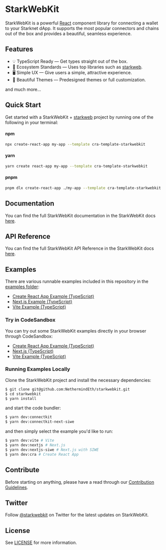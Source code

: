 # StarkWebKit

StarkWebKit is a powerful [React](https://reactjs.org/) component library for connecting a wallet to your Starknet dApp. It supports the most popular connectors and chains out of the box and provides a beautiful, seamless experience.

## Features

- 💡 TypeScript Ready — Get types straight out of the box.
- 🌱 Ecosystem Standards — Uses top libraries such as [starkweb](https://github.com/NethermindEth/starkweb).
- 🖥️ Simple UX — Give users a simple, attractive experience.
- 🎨 Beautiful Themes — Predesigned themes or full customization.

and much more...

## Quick Start

Get started with a StarkWebKit + [starkweb](https://github.com/NethermindEth/starkweb) project by running one of the following in your terminal:

#### npm

```sh
npx create-react-app my-app --template cra-template-starkwebkit
```

#### yarn

```sh
yarn create react-app my-app --template cra-template-starkwebkit
```

#### pnpm

```sh
pnpm dlx create-react-app ./my-app --template cra-template-starkwebkit
```

## Documentation

You can find the full StarkWebKit documentation in the StarkWebKit docs [here](https://docs.starkwebkit.com).

## API Reference

You can find the full StarkWebKit API Reference in the StarkWebKit docs [here](https://docs.starkwebkit.com/api-reference).

## Examples

There are various runnable examples included in this repository in the [examples folder](https://github.com/starkwebkit/starkwebkit/tree/main/examples):

- [Create React App Example (TypeScript)](https://github.com/starkwebkit/starkwebkit/tree/main/examples/cra)
- [Next.js Example (TypeScript)](https://github.com/starkwebkit/starkwebkit/tree/main/examples/nextjs)
- [Vite Example (TypeScript)](https://github.com/starkwebkit/starkwebkit/tree/main/examples/vite)

### Try in CodeSandbox

You can try out some StarkWebKit examples directly in your browser through CodeSandbox:

- [Create React App Example (TypeScript)](https://codesandbox.io/s/5rhqm0?file=/README.md)
- [Next.js (TypeScript)](https://codesandbox.io/s/qnvyqe?file=/README.md)
- [Vite Example (TypeScript)](https://codesandbox.io/s/4jtssh?file=/README.md)

### Running Examples Locally

Clone the StarkWebKit project and install the necessary dependencies:

```sh
$ git clone git@github.com:NethermindEth/starkwebkit.git
$ cd starkwebkit
$ yarn install
```

and start the code bundler:

```sh
$ yarn dev:connectkit
$ yarn dev:connectkit-next-siwe
```

and then simply select the example you'd like to run:

```sh
$ yarn dev:vite # Vite
$ yarn dev:nextjs # Next.js
$ yarn dev:nextjs-siwe # Next.js with SIWE
$ yarn dev:cra # Create React App
```

## Contribute

Before starting on anything, please have a read through our [Contribution Guidelines](https://github.com/NethermindEth/starkwebkit/blob/main/CONTRIBUTING.md).

## Twitter

Follow [@starkwebkit](https://twitter.com/starkwebkit) on Twitter for the latest updates on StarkWebKit.

## License

See [LICENSE](https://github.com/NethermindEth/starkwebkit/blob/main/LICENSE) for more information.
